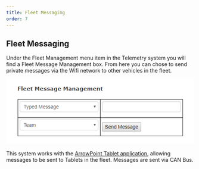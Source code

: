 ```yaml
---
title: Fleet Messaging
order: 7
---
```


## Fleet Messaging

Under the Fleet Management menu item in the Telemetry system you will find a Fleet Message Management box.  From here you can chose to send private messages via the Wifi network to other vehicles in the fleet.

![Example of the Fleet Messaging system](images/telemetry_fleetmessage.png)

This system works with the [ArrowPoint Tablet application](../ArrowPoint_Tablet/index.md), allowing messages to be sent to Tablets in the fleet.  Messages are sent via CAN Bus.


